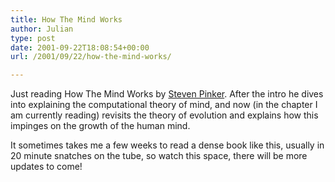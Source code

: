 ```yaml
---
title: How The Mind Works
author: Julian
type: post
date: 2001-09-22T18:08:54+00:00
url: /2001/09/22/how-the-mind-works/

---
```

Just reading <amazonlink asin="0140244913">How The Mind Works</amazonlink> by [Steven Pinker][1]. After the intro he dives into explaining the computational theory of mind, and now (in the chapter I am currently reading) revisits the theory of evolution and explains how this impinges on the growth of the human mind.

It sometimes takes me a few weeks to read a dense book like this, usually in 20 minute snatches on the tube, so watch this space, there will be more updates to come!

 [1]: https://www.mit.edu/~pinker/
